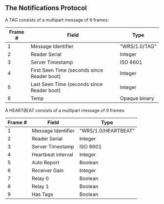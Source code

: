 ## The Notifications Protocol

A TAG consists of a multipart message of 6
frames:

| Frame # | Field | Type |
| ------------- | ------------- | ---------- |
|1|Message Identifier|"WRS/1.0/TAG"|
|2|Reader Serial| Integer |
|3|Server Timestamp| ISO 8601 |
|4|First Seen Time (seconds since Reader boot)| Integer |
|5|Last Seen Time (seconds since Reader boot)| Integer |
|6|Temp| Opaque binary |

A HEARTBEAT consists of a multipart message of 9
frames:

| Frame # | Field | Type |
| ------------- | ------------- | ---------- |
|1|Message Identifier|"WRS/1.0/HEARTBEAT"|
|2|Reader Serial| Integer |
|3|Server Timestamp| ISO 8601 |
|4|Heartbeat interval| Integer |
|5|Auto Report| Boolean |
|6|Receiver Gain| Integer |
|7|Relay 0| Boolean |
|8|Relay 1| Boolean |
|9|Has Tags| Boolean |
